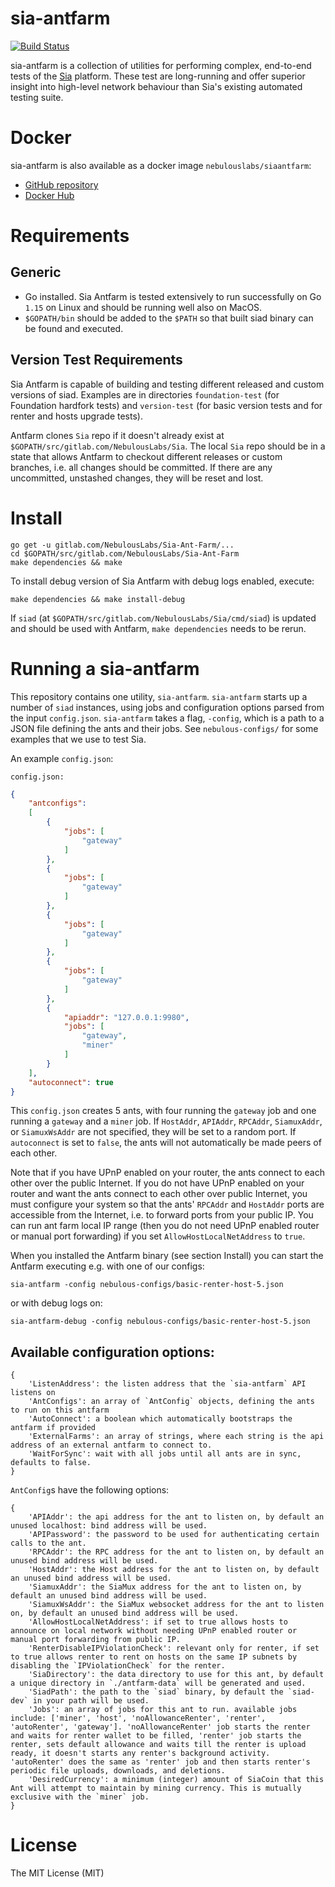 # sia-antfarm
[![Build Status](https://travis-ci.org/NebulousLabs/Sia-Ant-Farm.svg?branch=travis)](https://travis-ci.org/NebulousLabs/Sia)

sia-antfarm is a collection of utilities for performing complex, end-to-end
tests of the [Sia](https://gitlab.com/NebulousLabs/Sia) platform.  These test
are long-running and offer superior insight into high-level network behaviour
than Sia's existing automated testing suite.

# Docker

sia-antfarm is also available as a docker image `nebulouslabs/siaantfarm`:
* [GitHub repository](https://github.com/NebulousLabs/docker-sia-ant-farm)
* [Docker Hub](https://hub.docker.com/r/nebulouslabs/siaantfarm)

# Requirements

## Generic
- Go installed. Sia Antfarm is tested extensively to run successfully on Go
  `1.15` on Linux and should be running well also on MacOS.
- `$GOPATH/bin` should be added to the `$PATH` so that built siad binary can be
  found and executed.

## Version Test Requirements

Sia Antfarm is capable of building and testing different released and custom
versions of siad. Examples are in directories `foundation-test` (for Foundation
hardfork tests) and `version-test` (for basic version tests and for renter and
hosts upgrade tests).

Antfarm clones `Sia` repo if it doesn't already exist at
`$GOPATH/src/gitlab.com/NebulousLabs/Sia`. The local `Sia` repo should be in a
state that allows Antfarm to checkout different releases or custom branches,
i.e. all changes should be committed. If there are any uncommitted, unstashed
changes, they will be reset and lost.

# Install

```shell
go get -u gitlab.com/NebulousLabs/Sia-Ant-Farm/...
cd $GOPATH/src/gitlab.com/NebulousLabs/Sia-Ant-Farm
make dependencies && make
```

To install debug version of Sia Antfarm with debug logs enabled, execute:

```shell
make dependencies && make install-debug
```

If `siad` (at `$GOPATH/src/gitlab.com/NebulousLabs/Sia/cmd/siad`) is updated
and should be used with Antfarm, `make dependencies` needs to be rerun.

# Running a sia-antfarm

This repository contains one utility, `sia-antfarm`. `sia-antfarm` starts up
a number of `siad` instances, using jobs and configuration options parsed from
the input `config.json`. `sia-antfarm` takes a flag, `-config`, which is a path
to a JSON file defining the ants and their jobs. See `nebulous-configs/` for
some examples that we use to test Sia.

An example `config.json`:

`config.json:`
```json
{
	"antconfigs": 
	[ 
		{
			"jobs": [
				"gateway"
			]
		},
		{
			"jobs": [
				"gateway"
			]
		},
		{
			"jobs": [
				"gateway"
			]
		},
		{
			"jobs": [
				"gateway"
			]
		},
		{
			"apiaddr": "127.0.0.1:9980",
			"jobs": [
				"gateway",
				"miner"
			]
		}
	],
	"autoconnect": true
}
```

This `config.json` creates 5 ants, with four running the `gateway` job and one
running a `gateway` and a `miner` job.  If `HostAddr`, `APIAddr`, `RPCAddr`,
`SiamuxAddr`, or `SiamuxWsAddr` are not specified, they will be set to a random
port. If `autoconnect` is set to `false`, the ants will not automatically be
made peers of each other.

Note that if you have UPnP enabled on your router, the ants connect to each
other over the public Internet. If you do not have UPnP enabled on your router
and want the ants connect to each other over public Internet, you must
configure your system so that the ants' `RPCAddr` and `HostAddr` ports are
accessible from the Internet, i.e. to forward ports from your public IP. You
can run ant farm local IP range (then you do not need UPnP enabled router or
manual port forwarding) if you set `AllowHostLocalNetAddress` to `true`.

When you installed the Antfarm binary (see section Install) you can start the
Antfarm executing e.g. with one of our configs:

```shell
sia-antfarm -config nebulous-configs/basic-renter-host-5.json
```

or with debug logs on:

```shell
sia-antfarm-debug -config nebulous-configs/basic-renter-host-5.json
```

## Available configuration options:

```
{
	'ListenAddress': the listen address that the `sia-antfarm` API listens on
	'AntConfigs': an array of `AntConfig` objects, defining the ants to run on this antfarm
	'AutoConnect': a boolean which automatically bootstraps the antfarm if provided
	'ExternalFarms': an array of strings, where each string is the api address of an external antfarm to connect to.
	'WaitForSync': wait with all jobs until all ants are in sync, defaults to false.
}
```

`AntConfig`s have the following options:
```
{
	'APIAddr': the api address for the ant to listen on, by default an unused localhost: bind address will be used.
	'APIPassword': the password to be used for authenticating certain calls to the ant.
	'RPCAddr': the RPC address for the ant to listen on, by default an unused bind address will be used.
	'HostAddr': the Host address for the ant to listen on, by default an unused bind address will be used.
	'SiamuxAddr': the SiaMux address for the ant to listen on, by default an unused bind address will be used.
	'SiamuxWsAddr': the SiaMux websocket address for the ant to listen on, by default an unused bind address will be used.
	'AllowHostLocalNetAddress': if set to true allows hosts to announce on local network without needing UPnP enabled router or manual port forwarding from public IP.
	'RenterDisableIPViolationCheck': relevant only for renter, if set to true allows renter to rent on hosts on the same IP subnets by disabling the `IPViolationCheck` for the renter.
	'SiaDirectory': the data directory to use for this ant, by default a unique directory in `./antfarm-data` will be generated and used.
	'SiadPath': the path to the `siad` binary, by default the `siad-dev` in your path will be used.
	'Jobs': an array of jobs for this ant to run. available jobs include: ['miner', 'host', 'noAllowanceRenter', 'renter', 'autoRenter', 'gateway']. 'noAllowanceRenter' job starts the renter and waits for renter wallet to be filled, 'renter' job starts the renter, sets default allowance and waits till the renter is upload ready, it doesn't starts any renter's background activity. 'autoRenter' does the same as 'renter' job and then starts renter's periodic file uploads, downloads, and deletions.
	'DesiredCurrency': a minimum (integer) amount of SiaCoin that this Ant will attempt to maintain by mining currency. This is mutually exclusive with the `miner` job.
}
```

# License

The MIT License (MIT)

